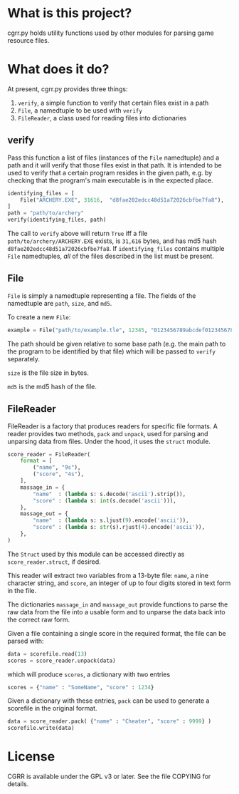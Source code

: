 What is this project?
=====================

cgrr.py holds utility functions used by other modules for parsing game
resource files.

What does it do?
================

At present, cgrr.py provides three things:

1. `verify`, a simple function to verify that certain files exist in a path
2. `File`, a namedtuple to be used with `verify`
3. `FileReader`, a class used for reading files into dictionaries

verify
------

Pass this function a list of files (instances of the `File` namedtuple) and a
path and it will verify that those files exist in that path. It is intended to
be used to verify that a certain program resides in the given path, e.g. by
checking that the program's main executable is in the expected place.

```python
identifying_files = [
    File("ARCHERY.EXE", 31616,  "d8fae202edcc48d51a72026cbfbe7fa8"),
]
path = "path/to/archery"
verify(identifying_files, path)
```

The call to `verify` above will return `True` iff a file
`path/to/archery/ARCHERY.EXE` exists, is `31,616` bytes, and has md5 hash
`d8fae202edcc48d51a72026cbfbe7fa8`. If `identifying_files` contains multiple
`File` namedtuples, *all* of the files described in the list must be present.

File
----

`File` is simply a namedtuple representing a file. The fields of the namedtuple
are `path`, `size`, and `md5`.

To create a new `File`:

```python
example = File("path/to/example.tle", 12345, "0123456789abcdef0123456789abcdef")
```

The path should be given relative to some base path (e.g. the main path to the
program to be identified by that file) which will be passed to `verify`
separately.

`size` is the file size in bytes.

`md5` is the md5 hash of the file.

FileReader
----------

FileReader is a factory that produces readers for specific file formats. A
reader provides two methods, `pack` and `unpack`, used for parsing and unparsing
data from files. Under the hood, it uses the `struct` module.

```python
score_reader = FileReader(
    format = [
        ("name", "9s"),
        ("score", "4s"),
    ],
    massage_in = {
        "name"  : (lambda s: s.decode('ascii').strip()),
        "score" : (lambda s: int(s.decode('ascii'))),
    },
    massage_out = {
        "name"  : (lambda s: s.ljust(9).encode('ascii')),
        "score" : (lambda s: str(s).rjust(4).encode('ascii')),
    },
)
```

The `Struct` used by this module can be accessed directly as
`score_reader.struct`, if desired.

This reader will extract two variables from a 13-byte file: `name`, a nine
character string, and `score`, an integer of up to four digits stored in text
form in the file.

The dictionaries `massage_in` and `massage_out` provide functions to parse the
raw data from the file into a usable form and to unparse the data back into the
correct raw form.

Given a file containing a single score in the required format, the file can be
parsed with:

```python
data = scorefile.read(13)
scores = score_reader.unpack(data)
```

which will produce `scores`, a dictionary with two entries

```python
scores = {"name" : "SomeName", "score" : 1234}
```

Given a dictionary with these entries, `pack` can be used to generate a
scorefile in the original format.

```python
data = score_reader.pack( {"name" : "Cheater", "score" : 9999} )
scorefile.write(data)
```

License
=======

CGRR is available under the GPL v3 or later. See the file COPYING for details.
